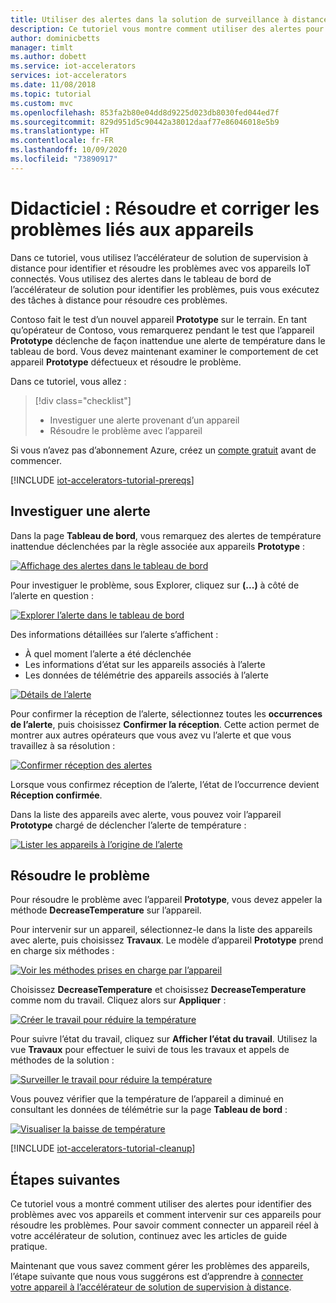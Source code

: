 ```yaml
---
title: Utiliser des alertes dans la solution de surveillance à distance – Azure | Microsoft Docs
description: Ce tutoriel vous montre comment utiliser des alertes pour identifier et résoudre les problèmes avec les appareils connectés à l’accélérateur de solution de supervision à distance.
author: dominicbetts
manager: timlt
ms.author: dobett
ms.service: iot-accelerators
services: iot-accelerators
ms.date: 11/08/2018
ms.topic: tutorial
ms.custom: mvc
ms.openlocfilehash: 853fa2b80e04dd8d9225d023db8030fed044ed7f
ms.sourcegitcommit: 829d951d5c90442a38012daaf77e86046018e5b9
ms.translationtype: HT
ms.contentlocale: fr-FR
ms.lasthandoff: 10/09/2020
ms.locfileid: "73890917"
---
```

# <a name="tutorial-troubleshoot-and-fix-device-issues"></a>Didacticiel : Résoudre et corriger les problèmes liés aux appareils

Dans ce tutoriel, vous utilisez l’accélérateur de solution de supervision à distance pour identifier et résoudre les problèmes avec vos appareils IoT connectés. Vous utilisez des alertes dans le tableau de bord de l’accélérateur de solution pour identifier les problèmes, puis vous exécutez des tâches à distance pour résoudre ces problèmes.

Contoso fait le test d’un nouvel appareil **Prototype** sur le terrain. En tant qu’opérateur de Contoso, vous remarquerez pendant le test que l’appareil **Prototype** déclenche de façon inattendue une alerte de température dans le tableau de bord. Vous devez maintenant examiner le comportement de cet appareil **Prototype** défectueux et résoudre le problème.

Dans ce tutoriel, vous allez :

>[!div class="checklist"]
> * Investiguer une alerte provenant d’un appareil
> * Résoudre le problème avec l’appareil

Si vous n’avez pas d’abonnement Azure, créez un [compte gratuit](https://azure.microsoft.com/free/?WT.mc_id=A261C142F) avant de commencer.

[!INCLUDE [iot-accelerators-tutorial-prereqs](../../includes/iot-accelerators-tutorial-prereqs.md)]

## <a name="investigate-an-alert"></a>Investiguer une alerte

Dans la page **Tableau de bord**, vous remarquez des alertes de température inattendue déclenchées par la règle associée aux appareils **Prototype** :

[![Affichage des alertes dans le tableau de bord](./media/iot-accelerators-remote-monitoring-maintain/dashboardalarm-inline.png)](./media/iot-accelerators-remote-monitoring-maintain/dashboardalarm-expanded.png#lightbox)

Pour investiguer le problème, sous Explorer, cliquez sur **(...)** à côté de l’alerte en question :

[![Explorer l’alerte dans le tableau de bord](./media/iot-accelerators-remote-monitoring-maintain/dashboardexplorealarm-inline.png)](./media/iot-accelerators-remote-monitoring-maintain/dashboardexplorealarm-expanded.png#lightbox)

Des informations détaillées sur l’alerte s’affichent :

* À quel moment l’alerte a été déclenchée
* Les informations d’état sur les appareils associés à l’alerte
* Les données de télémétrie des appareils associés à l’alerte

[![Détails de l’alerte](./media/iot-accelerators-remote-monitoring-maintain/maintenancealarmdetail-inline.png)](./media/iot-accelerators-remote-monitoring-maintain/maintenancealarmdetail-expanded.png#lightbox)

Pour confirmer la réception de l’alerte, sélectionnez toutes les **occurrences de l’alerte**, puis choisissez **Confirmer la réception**. Cette action permet de montrer aux autres opérateurs que vous avez vu l’alerte et que vous travaillez à sa résolution :

[![Confirmer réception des alertes](./media/iot-accelerators-remote-monitoring-maintain/maintenanceacknowledge-inline.png)](./media/iot-accelerators-remote-monitoring-maintain/maintenanceacknowledge-expanded.png#lightbox)

Lorsque vous confirmez réception de l’alerte, l’état de l’occurrence devient **Réception confirmée**.

Dans la liste des appareils avec alerte, vous pouvez voir l’appareil **Prototype** chargé de déclencher l’alerte de température :

[![Lister les appareils à l’origine de l’alerte](./media/iot-accelerators-remote-monitoring-maintain/maintenanceresponsibledevice-inline.png)](./media/iot-accelerators-remote-monitoring-maintain/maintenanceresponsibledevice-expanded.png#lightbox)

## <a name="resolve-the-issue"></a>Résoudre le problème

Pour résoudre le problème avec l’appareil **Prototype**, vous devez appeler la méthode **DecreaseTemperature** sur l’appareil.

Pour intervenir sur un appareil, sélectionnez-le dans la liste des appareils avec alerte, puis choisissez **Travaux**. Le modèle d’appareil **Prototype** prend en charge six méthodes :

[![Voir les méthodes prises en charge par l’appareil](./media/iot-accelerators-remote-monitoring-maintain/maintenancemethods-inline.png)](./media/iot-accelerators-remote-monitoring-maintain/maintenancemethods-expanded.png#lightbox)

Choisissez **DecreaseTemperature** et choisissez **DecreaseTemperature** comme nom du travail. Cliquez alors sur **Appliquer** :

[![Créer le travail pour réduire la température](./media/iot-accelerators-remote-monitoring-maintain/maintenancecreatejob-inline.png)](./media/iot-accelerators-remote-monitoring-maintain/maintenancecreatejob-expanded.png#lightbox)

Pour suivre l’état du travail, cliquez sur **Afficher l’état du travail**. Utilisez la vue **Travaux** pour effectuer le suivi de tous les travaux et appels de méthodes de la solution :

[![Surveiller le travail pour réduire la température](./media/iot-accelerators-remote-monitoring-maintain/maintenancerunningjob-inline.png)](./media/iot-accelerators-remote-monitoring-maintain/maintenancerunningjob-expanded.png#lightbox)

Vous pouvez vérifier que la température de l’appareil a diminué en consultant les données de télémétrie sur la page **Tableau de bord** :

[![Visualiser la baisse de température](./media/iot-accelerators-remote-monitoring-maintain/jobresult-inline.png)](./media/iot-accelerators-remote-monitoring-maintain/jobresult-expanded.png#lightbox)

[!INCLUDE [iot-accelerators-tutorial-cleanup](../../includes/iot-accelerators-tutorial-cleanup.md)]

## <a name="next-steps"></a>Étapes suivantes

Ce tutoriel vous a montré comment utiliser des alertes pour identifier des problèmes avec vos appareils et comment intervenir sur ces appareils pour résoudre les problèmes. Pour savoir comment connecter un appareil réel à votre accélérateur de solution, continuez avec les articles de guide pratique.

Maintenant que vous savez comment gérer les problèmes des appareils, l’étape suivante que nous vous suggérons est d’apprendre à [connecter votre appareil à l’accélérateur de solution de supervision à distance](iot-accelerators-connecting-devices.md).

